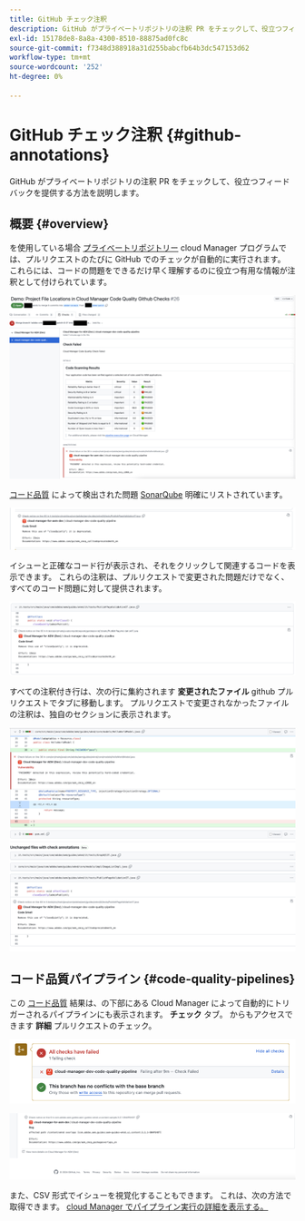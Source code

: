 ```yaml
---
title: GitHub チェック注釈
description: GitHub がプライベートリポジトリの注釈 PR をチェックして、役立つフィードバックを提供する方法を説明します。
exl-id: 15178de8-8a8a-4300-8510-88875ad0fc8c
source-git-commit: f7348d388918a31d255babcfb64b3dc547153d62
workflow-type: tm+mt
source-wordcount: '252'
ht-degree: 0%

---
```



# GitHub チェック注釈 {#github-annotations}

GitHub がプライベートリポジトリの注釈 PR をチェックして、役立つフィードバックを提供する方法を説明します。

## 概要 {#overview}

を使用している場合 [プライベートリポジトリー](private-repositories.md) cloud Manager プログラムでは、プルリクエストのたびに GitHub でのチェックが自動的に実行されます。 これらには、コードの問題をできるだけ早く理解するのに役立つ有用な情報が注釈として付けられています。

![GitHub チェック注釈の例](assets/github-check-annotations.png)

[コード品質](/help/implementing/cloud-manager/code-quality-testing.md) によって検出された問題 [SonarQube](/help/implementing/cloud-manager/custom-code-quality-rules.md) 明確にリストされています。

![コード問題注釈の例](assets/github-check-annotations-example.png)

イシューと正確なコード行が表示され、それをクリックして関連するコードを表示できます。 これらの注釈は、プルリクエストで変更された問題だけでなく、すべてのコード問題に対して提供されます。

![コード問題注釈の例](assets/github-check-annotations-example-code.png)

すべての注釈付き行は、次の行に集約されます **変更されたファイル** github プルリクエストでタブに移動します。 プルリクエストで変更されなかったファイルの注釈は、独自のセクションに表示されます。

![「変更されたファイル」タブの注釈の例](assets/github-check-annotations-files-changed.png)

## コード品質パイプライン {#code-quality-pipelines}

この [コード品質](/help/implementing/cloud-manager/code-quality-testing.md) 結果は、の下部にある Cloud Manager によって自動的にトリガーされるパイプラインにも表示されます。 **チェック** タブ。 からもアクセスできます **詳細** プルリクエストのチェック。

![注釈の例](assets/github-check-annotations-code-quality.png)

![注釈の例](assets/github-check-annotations-code-quality-2.png)

また、CSV 形式でイシューを視覚化することもできます。 これは、次の方法で取得できます。 [cloud Manager でパイプライン実行の詳細を表示する。](/help/implementing/cloud-manager/configuring-pipelines/managing-pipelines.md#view-details)
